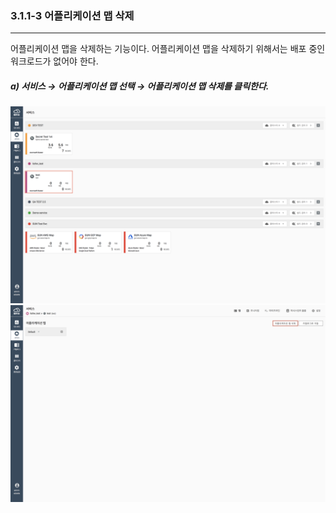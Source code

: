 ### 3.1.1-3 어플리케이션 맵 삭제

---

어플리케이션 맵을 삭제하는 기능이다. 어플리케이션 맵을 삭제하기 위해서는 배포 중인 워크로드가 없어야 한다.

##### **a\) 서비스 **→** 어플리케이션 맵 선택 **→** 어플리케이션 맵 삭제를 클릭한다.**

![](/assets/KR/3.0.0/3.1.1-3_1.png)![](/assets/KR/3.0.0/3.1.1-3_2.png)


